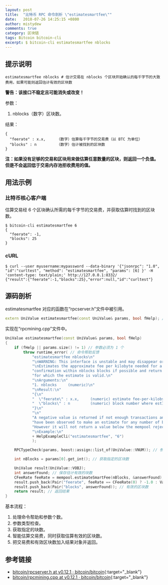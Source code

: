 ```yaml
---
layout: post
title:  "比特币 RPC 命令剖析 \"estimatesmartfee\""
date:   2018-07-26 14:25:15 +0800
author: mistydew
comments: true
category: 区块链
tags: Bitcoin bitcoin-cli
excerpt: $ bitcoin-cli estimatesmartfee nblocks
---
```

## 提示说明

```shell
estimatesmartfee nblocks # 估计交易在 nblocks 个区块开始确认的每千字节的大致费用，如果可能则返回估计有效的区块数
```

**警告：该接口不稳定且可能消失或改变！**

参数：
1. nblocks（数字）区块数。

结果：
```shell
{
  "feerate" : x.x,     （数字）估算每千字节的交易费（以 BTC 为单位）
  "blocks" : n         （数字）估计被找到的区块数
}
```

**注：如果没有足够的交易和区块用来做估算任意数量的区块，则返回一个负值。<br>
但是不会返回低于交易内存池拒收费用的值。**

## 用法示例

### 比特币核心客户端

估算交易经 6 个区块确认所需的每千字节的交易费，并获取估算时找到的区块数。

```shell
$ bitcoin-cli estimatesmartfee 6
{
  "feerate": -1,
  "blocks": 25
}
```

### cURL

```shell
$ curl --user myusername:mypassword --data-binary '{"jsonrpc": "1.0", "id":"curltest", "method": "estimatesmartfee", "params": [6] }' -H 'content-type: text/plain;' http://127.0.0.1:8332/
{"result":{"feerate":-1,"blocks":25},"error":null,"id":"curltest"}
```

## 源码剖析

estimatesmartfee 对应的函数在“rpcserver.h”文件中被引用。

```cpp
extern UniValue estimatesmartfee(const UniValue& params, bool fHelp); // 智能估计交易费
```

实现在“rpcmining.cpp”文件中。

```cpp
UniValue estimatesmartfee(const UniValue& params, bool fHelp)
{
    if (fHelp || params.size() != 1) // 参数必须为 1 个
        throw runtime_error( // 命令帮助反馈
            "estimatesmartfee nblocks\n"
            "\nWARNING: This interface is unstable and may disappear or change!\n"
            "\nEstimates the approximate fee per kilobyte needed for a transaction to begin\n"
            "confirmation within nblocks blocks if possible and return the number of blocks\n"
            "for which the estimate is valid.\n"
            "\nArguments:\n"
            "1. nblocks     (numeric)\n"
            "\nResult:\n"
            "{\n"
            "  \"feerate\" : x.x,     (numeric) estimate fee-per-kilobyte (in BTC)\n"
            "  \"blocks\" : n         (numeric) block number where estimate was found\n"
            "}\n"
            "\n"
            "A negative value is returned if not enough transactions and blocks\n"
            "have been observed to make an estimate for any number of blocks.\n"
            "However it will not return a value below the mempool reject fee.\n"
            "\nExample:\n"
            + HelpExampleCli("estimatesmartfee", "6")
            );

    RPCTypeCheck(params, boost::assign::list_of(UniValue::VNUM)); // 参数类型检查

    int nBlocks = params[0].get_int(); // 获取指定的区块数

    UniValue result(UniValue::VOBJ);
    int answerFound; // 保存估计有效的块数
    CFeeRate feeRate = mempool.estimateSmartFee(nBlocks, &answerFound); // 智能估算交易费
    result.push_back(Pair("feerate", feeRate == CFeeRate(0) ? -1.0 : ValueFromAmount(feeRate.GetFeePerK()))); // 交易费
    result.push_back(Pair("blocks", answerFound)); // 有效的区块数
    return result; // 返回结果
}
```

基本流程：
1. 处理命令帮助和参数个数。
2. 参数类型检查。
3. 获取指定的块数。
4. 智能估算交易费，同时获取估算有效的区块数。
5. 把交易费和有效区块数加入结果对象并返回。

## 参考链接

* [bitcoin/rpcserver.h at v0.12.1 · bitcoin/bitcoin](https://github.com/bitcoin/bitcoin/blob/v0.12.1/src/rpcserver.h){:target="_blank"}
* [bitcoin/rpcmining.cpp at v0.12.1 · bitcoin/bitcoin](https://github.com/bitcoin/bitcoin/blob/v0.12.1/src/rpcmining.cpp){:target="_blank"}
